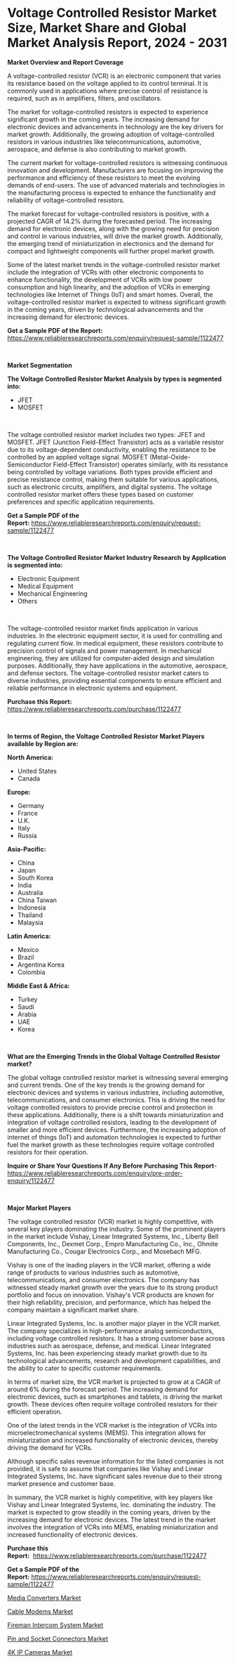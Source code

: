 <p><h1>Voltage Controlled Resistor Market Size, Market Share and Global Market Analysis Report, 2024 - 2031</h1></p><p><strong>Market Overview and Report Coverage</strong></p>
<p><p>A voltage-controlled resistor (VCR) is an electronic component that varies its resistance based on the voltage applied to its control terminal. It is commonly used in applications where precise control of resistance is required, such as in amplifiers, filters, and oscillators.</p><p>The market for voltage-controlled resistors is expected to experience significant growth in the coming years. The increasing demand for electronic devices and advancements in technology are the key drivers for market growth. Additionally, the growing adoption of voltage-controlled resistors in various industries like telecommunications, automotive, aerospace, and defense is also contributing to market growth.</p><p>The current market for voltage-controlled resistors is witnessing continuous innovation and development. Manufacturers are focusing on improving the performance and efficiency of these resistors to meet the evolving demands of end-users. The use of advanced materials and technologies in the manufacturing process is expected to enhance the functionality and reliability of voltage-controlled resistors.</p><p>The market forecast for voltage-controlled resistors is positive, with a projected CAGR of 14.2% during the forecasted period. The increasing demand for electronic devices, along with the growing need for precision and control in various industries, will drive the market growth. Additionally, the emerging trend of miniaturization in electronics and the demand for compact and lightweight components will further propel market growth.</p><p>Some of the latest market trends in the voltage-controlled resistor market include the integration of VCRs with other electronic components to enhance functionality, the development of VCRs with low power consumption and high linearity, and the adoption of VCRs in emerging technologies like Internet of Things (IoT) and smart homes. Overall, the voltage-controlled resistor market is expected to witness significant growth in the coming years, driven by technological advancements and the increasing demand for electronic devices.</p></p>
<p><strong>Get a Sample PDF of the Report:</strong> <a href="https://www.reliableresearchreports.com/enquiry/request-sample/1122477">https://www.reliableresearchreports.com/enquiry/request-sample/1122477</a></p>
<p>&nbsp;</p>
<p><strong>Market Segmentation</strong></p>
<p><strong>The Voltage Controlled Resistor Market Analysis by types is segmented into:</strong></p>
<p><ul><li>JFET</li><li>MOSFET</li></ul></p>
<p>&nbsp;</p>
<p><p>The voltage controlled resistor market includes two types: JFET and MOSFET. JFET (Junction Field-Effect Transistor) acts as a variable resistor due to its voltage-dependent conductivity, enabling the resistance to be controlled by an applied voltage signal. MOSFET (Metal-Oxide-Semiconductor Field-Effect Transistor) operates similarly, with its resistance being controlled by voltage variations. Both types provide efficient and precise resistance control, making them suitable for various applications, such as electronic circuits, amplifiers, and digital systems. The voltage controlled resistor market offers these types based on customer preferences and specific application requirements.</p></p>
<p><strong>Get a Sample PDF of the Report:</strong>&nbsp;<a href="https://www.reliableresearchreports.com/enquiry/request-sample/1122477">https://www.reliableresearchreports.com/enquiry/request-sample/1122477</a></p>
<p>&nbsp;</p>
<p><strong>The Voltage Controlled Resistor Market Industry Research by Application is segmented into:</strong></p>
<p><ul><li>Electronic Equipment</li><li>Medical Equipment</li><li>Mechanical Engineering</li><li>Others</li></ul></p>
<p>&nbsp;</p>
<p><p>The voltage-controlled resistor market finds application in various industries. In the electronic equipment sector, it is used for controlling and regulating current flow. In medical equipment, these resistors contribute to precision control of signals and power management. In mechanical engineering, they are utilized for computer-aided design and simulation purposes. Additionally, they have applications in the automotive, aerospace, and defense sectors. The voltage-controlled resistor market caters to diverse industries, providing essential components to ensure efficient and reliable performance in electronic systems and equipment.</p></p>
<p><strong>Purchase this Report:</strong>&nbsp; <a href="https://www.reliableresearchreports.com/purchase/1122477">https://www.reliableresearchreports.com/purchase/1122477</a></p>
<p>&nbsp;</p>
<p><strong>In terms of Region, the Voltage Controlled Resistor Market Players available by Region are:</strong></p>
<p>
    <p> <strong> North America: </strong>
        <ul>
            <li>United States</li>
            <li>Canada</li>
        </ul>
        </p> 
    <p> <strong> Europe: </strong>
        <ul>
            <li>Germany</li>
            <li>France</li>
            <li>U.K.</li>
            <li>Italy</li>
            <li>Russia</li>
        </ul>
        </p> 
    <p> <strong> Asia-Pacific: </strong>
        <ul>
            <li>China</li>
            <li>Japan</li>
            <li>South Korea</li>
            <li>India</li>
            <li>Australia</li>
            <li>China Taiwan</li>
            <li>Indonesia</li>
            <li>Thailand</li>
            <li>Malaysia</li>
        </ul>
        </p> 
    <p> <strong> Latin America: </strong>
        <ul>
            <li>Mexico</li>
            <li>Brazil</li>
            <li>Argentina Korea</li>
            <li>Colombia</li>
        </ul>
        </p> 
    <p> <strong> Middle East & Africa: </strong>
        <ul>
            <li>Turkey</li>
            <li>Saudi</li>
            <li>Arabia</li>
            <li>UAE</li>
            <li>Korea</li>
        </ul>
    </p>
    </p>
<p>&nbsp;</p>
<p><strong>What are the Emerging Trends in the Global Voltage Controlled Resistor market?</strong></p>
<p><p>The global voltage controlled resistor market is witnessing several emerging and current trends. One of the key trends is the growing demand for electronic devices and systems in various industries, including automotive, telecommunications, and consumer electronics. This is driving the need for voltage controlled resistors to provide precise control and protection in these applications. Additionally, there is a shift towards miniaturization and integration of voltage controlled resistors, leading to the development of smaller and more efficient devices. Furthermore, the increasing adoption of internet of things (IoT) and automation technologies is expected to further fuel the market growth as these technologies require voltage controlled resistors for their operation.</p></p>
<p><strong>Inquire or Share Your Questions If Any Before Purchasing This Report</strong>- <a href="https://www.reliableresearchreports.com/enquiry/pre-order-enquiry/1122477">https://www.reliableresearchreports.com/enquiry/pre-order-enquiry/1122477</a></p>
<p>&nbsp;</p>
<p><strong>Major Market Players</strong></p>
<p><p>The voltage controlled resistor (VCR) market is highly competitive, with several key players dominating the industry. Some of the prominent players in the market include Vishay, Linear Integrated Systems, Inc., Liberty Bell Components, Inc., Dexmet Corp., Empro Manufacturing Co., Inc., Ohmite Manufacturing Co., Cougar Electronics Corp., and Mosebach MFG.</p><p>Vishay is one of the leading players in the VCR market, offering a wide range of products to various industries such as automotive, telecommunications, and consumer electronics. The company has witnessed steady market growth over the years due to its strong product portfolio and focus on innovation. Vishay's VCR products are known for their high reliability, precision, and performance, which has helped the company maintain a significant market share.</p><p>Linear Integrated Systems, Inc. is another major player in the VCR market. The company specializes in high-performance analog semiconductors, including voltage controlled resistors. It has a strong customer base across industries such as aerospace, defense, and medical. Linear Integrated Systems, Inc. has been experiencing steady market growth due to its technological advancements, research and development capabilities, and the ability to cater to specific customer requirements.</p><p>In terms of market size, the VCR market is projected to grow at a CAGR of around 6% during the forecast period. The increasing demand for electronic devices, such as smartphones and tablets, is driving the market growth. These devices often require voltage controlled resistors for their efficient operation.</p><p>One of the latest trends in the VCR market is the integration of VCRs into microelectromechanical systems (MEMS). This integration allows for miniaturization and increased functionality of electronic devices, thereby driving the demand for VCRs.</p><p>Although specific sales revenue information for the listed companies is not provided, it is safe to assume that companies like Vishay and Linear Integrated Systems, Inc. have significant sales revenue due to their strong market presence and customer base.</p><p>In summary, the VCR market is highly competitive, with key players like Vishay and Linear Integrated Systems, Inc. dominating the industry. The market is expected to grow steadily in the coming years, driven by the increasing demand for electronic devices. The latest trend in the market involves the integration of VCRs into MEMS, enabling miniaturization and increased functionality of electronic devices.</p></p>
<p><strong>Purchase this Report:</strong>&nbsp;&nbsp;<a href="https://www.reliableresearchreports.com/purchase/1122477">https://www.reliableresearchreports.com/purchase/1122477</a></p>
<p></p>
<p><strong>Get a Sample PDF of the Report:</strong>&nbsp;<a href="https://www.reliableresearchreports.com/enquiry/request-sample/1122477">https://www.reliableresearchreports.com/enquiry/request-sample/1122477</a></p>
<p><p><a href="https://github.com/globismark/Market-Research-Report-List-1/blob/main/media-converters-market.md">Media Converters Market</a></p><p><a href="https://github.com/markusgodoy/Market-Research-Report-List-1/blob/main/cable-modems-market.md">Cable Modems Market</a></p><p><a href="https://github.com/nathandecarvalho/Market-Research-Report-List-1/blob/main/fireman-intercom-system-market.md">Fireman Intercom System Market</a></p><p><a href="https://github.com/mauripalmi/Market-Research-Report-List-1/blob/main/pin-and-socket-connectors-market.md">Pin and Socket Connectors Market</a></p><p><a href="https://github.com/lylyparadise/Market-Research-Report-List-1/blob/main/4k-ip-cameras-market.md">4K IP Cameras Market</a></p></p>